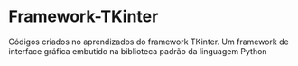 # Framework-TKinter

Códigos criados no aprendizados do framework TKinter. Um framework de interface gráfica embutido na biblioteca padrão da linguagem Python
